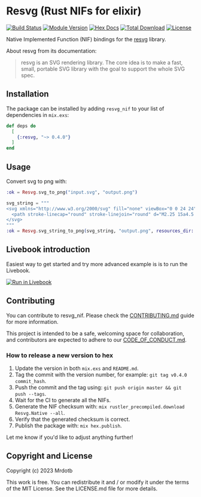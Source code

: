 # Resvg (Rust NIFs for elixir)

[![Build Status](https://github.com/mrdotb/resvg_nif/workflows/Tests/badge.svg)](https://github.com/mrdotb/resvg_nif/workflows/Tests/badge.svg)
[![Module Version](https://img.shields.io/hexpm/v/resvg.svg)](https://hex.pm/packages/resvg)
[![Hex Docs](https://img.shields.io/badge/hex-docs-lightgreen.svg)](https://hexdocs.pm/resvg)
[![Total Download](https://img.shields.io/hexpm/dt/resvg.svg)](https://hex.pm/packages/resvg)
[![License](https://img.shields.io/hexpm/l/resvg.svg)](https://github.com/mrdotb/resvg_nif/blob/master/LICENSE.md)

Native Implemented Function (NIF) bindings for the [resvg](https://github.com/RazrFalcon/resvg) library.

About resvg from its documentation:
> resvg is an SVG rendering library. The core idea is to make a fast, small, portable SVG library with the goal to support the whole SVG spec.

## Installation

The package can be installed
by adding `resvg_nif` to your list of dependencies in `mix.exs`:

```elixir
def deps do
  [
    {:resvg, "~> 0.4.0"}
  ]
end
```

## Usage

Convert svg to png with:

```elixir
:ok = Resvg.svg_to_png("input.svg", "output.png")

svg_string = """
<svg xmlns="http://www.w3.org/2000/svg" fill="none" viewBox="0 0 24 24" stroke-width="1.5" stroke="currentColor">
  <path stroke-linecap="round" stroke-linejoin="round" d="M2.25 15a4.5 4.5 0 004.5 4.5H18a3.75 3.75 0 001.332-7.257 3 3 0 00-3.758-3.848 5.25 5.25 0 00-10.233 2.33A4.502 4.502 0 002.25 15z" />
</svg>
"""
:ok = Resvg.svg_string_to_png(svg_string, "output.png", resources_dir: "/tmp")
```

## Livebook introduction

Easiest way to get started and try more advanced example is is to run the Livebook.

[![Run in Livebook](https://livebook.dev/badge/v1/blue.svg)](https://livebook.dev/run?url=https%3A%2F%2Fgithub.com%2Fmrdotb%2Fresvg_nif%2Fblob%2Fmaster%2Flivebooks%2Fexample.livemd)

## Contributing

You can contribute to resvg_nif. Please check the [CONTRIBUTING.md](CONTRIBUTING.md) guide for more information.

This project is intended to be a safe, welcoming space for collaboration, and contributors are expected to adhere to our [CODE_OF_CONDUCT.md](/CODE_OF_CONDUCT.md).

### How to release a new version to hex

1. Update the version in both `mix.exs` and `README.md`.
2. Tag the commit with the version number, for example: `git tag v0.4.0 commit_hash`.
3. Push the commit and the tag using: `git push origin master && git push --tags`.
4. Wait for the CI to generate all the NIFs.
5. Generate the NIF checksum with: `mix rustler_precompiled.download Resvg.Native --all`.
6. Verify that the generated checksum is correct.
7. Publish the package with: `mix hex.publish`.

Let me know if you'd like to adjust anything further!
## Copyright and License

Copyright (c) 2023 Mrdotb

This work is free. You can redistribute it and / or modify it under the terms of the MIT License. See the LICENSE.md file for more details.
